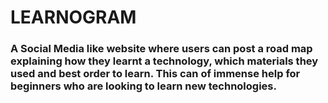 # LEARNOGRAM

### A Social Media like website where users can post a road map explaining how they learnt a technology, which materials they used and best order to learn. This can of immense help for beginners who are looking to learn new technologies.